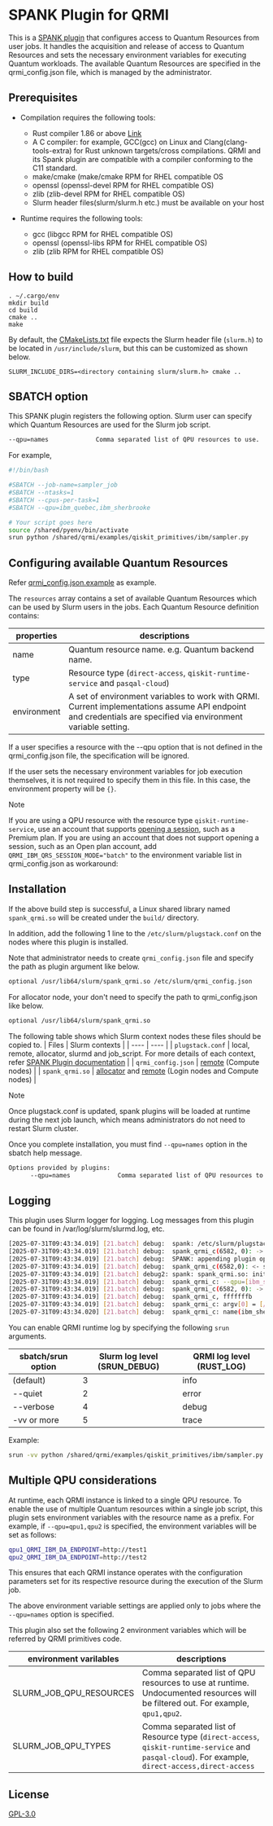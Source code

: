 # SPANK Plugin for QRMI

This is a [SPANK plugin](https://slurm.schedmd.com/spank.html) that configures access to Quantum Resources from user jobs. It handles the acquisition and release of access to Quantum Resources and sets the necessary environment variables for executing Quantum workloads. The available Quantum Resources are specified in the qrmi_config.json file, which is managed by the administrator.

## Prerequisites

* Compilation requires the following tools:
  * Rust compiler 1.86 or above [Link](https://www.rust-lang.org/tools/install)
  * A C compiler: for example, GCC(gcc) on Linux and Clang(clang-tools-extra) for Rust unknown targets/cross compilations. QRMI and its Spank plugin are compatible with a compiler conforming to the C11 standard.
  * make/cmake (make/cmake RPM for RHEL compatible OS
  * openssl (openssl-devel RPM for RHEL compatible OS)
  * zlib (zlib-devel RPM for RHEL compatible OS)
  * Slurm header files(slurm/slurm.h etc.) must be available on your host

* Runtime requires the following tools:
  * gcc (libgcc RPM for RHEL compatible OS)
  * openssl (openssl-libs RPM for RHEL compatible OS)
  * zlib (zlib RPM for RHEL compatible OS)


## How to build

```shell-session
. ~/.cargo/env
mkdir build
cd build
cmake ..
make
```

By default, the [CMakeLists.txt](./CMakeLists.txt) file expects the Slurm header file (`slurm.h`) to be located in `/usr/include/slurm`, but this can be customized as shown below.

```shell-session
SLURM_INCLUDE_DIRS=<directory containing slurm/slurm.h> cmake ..
```

## SBATCH option

This SPANK plugin registers the following option. Slurm user can specify which Quantum Resources are used for the Slurm job script.

```bash
--qpu=names             Comma separated list of QPU resources to use.
```

For example,
```bash
#!/bin/bash

#SBATCH --job-name=sampler_job
#SBATCH --ntasks=1
#SBATCH --cpus-per-task=1
#SBATCH --qpu=ibm_quebec,ibm_sherbrooke

# Your script goes here
source /shared/pyenv/bin/activate
srun python /shared/qrmi/examples/qiskit_primitives/ibm/sampler.py
```

## Configuring available Quantum Resources

Refer [qrmi_config.json.example](./qrmi_config.json.example) as example.

The `resources` array contains a set of available Quantum Resources which can be used by Slurm users in the jobs. Each Quantum Resource definition contains:

| properties | descriptions |
| ---- | ---- |
| name | Quantum resource name. e.g. Quantum backend name. |
| type | Resource type (`direct-access`, `qiskit-runtime-service` and `pasqal-cloud`) |
| environment | A set of environment variables to work with QRMI. Current implementations assume API endpoint and credentials are specified via environment variable setting. |

If a user specifies a resource with the --qpu option that is not defined in the qrmi_config.json file, the specification will be ignored.

If the user sets the necessary environment variables for job execution themselves, it is not required to specify them in this file. In this case, the environment property will be `{}`.

> [!NOTE]
> If you are using a QPU resource with the resource type `qiskit-runtime-service`, use an account that supports [opening a session](https://quantum.cloud.ibm.com/docs/en/guides/run-jobs-session#open-a-session), such as a Premium plan.
> If you are using an account that does not support opening a session, such as an Open plan account, add `QRMI_IBM_QRS_SESSION_MODE="batch"` to the environment variable list in qrmi_config.json as workaround:

## Installation

If the above build step is successful, a Linux shared library named `spank_qrmi.so` will be created under the `build/` directory. 

In addition, add the following 1 line to the `/etc/slurm/plugstack.conf` on the nodes where this plugin is installed.

Note that administrator needs to create `qrmi_config.json` file and specify the path as plugin argument like below.

```bash
optional /usr/lib64/slurm/spank_qrmi.so /etc/slurm/qrmi_config.json
```

For allocator node, your don't need to specify the path to qrmi_config.json like below.

```bash
optional /usr/lib64/slurm/spank_qrmi.so
```


The following table shows which Slurm context nodes these files should be copied to.
| Files | Slurm contexts |
| ---- | ---- |
| `plugstack.conf` | local, remote, allocator, slurmd and job_script. For more details of each context, refer [SPANK Plugin documentation](https://slurm.schedmd.com/spank.html#SECTION_SPANK-PLUGINS) |
| `qrmi_config.json` | [remote](https://slurm.schedmd.com/spank.html#OPT_remote) (Compute nodes) |
| `spank_qrmi.so` | [allocator](https://slurm.schedmd.com/spank.html#OPT_allocator) and [remote](https://slurm.schedmd.com/spank.html#OPT_remote) (Login nodes and Compute nodes) |


> [!NOTE]
> Once plugstack.conf is updated, spank plugins will be loaded at runtime during the next job launch, which means administrators do not need to restart Slurm cluster.


Once you complete installation, you must find `--qpu=names` option in the sbatch help message.

```bash
Options provided by plugins:
      --qpu=names             Comma separated list of QPU resources to use.

```

## Logging

This plugin uses Slurm logger for logging. Log messages from this plugin can be found in /var/log/slurm/slurmd.log, etc.

```bash
[2025-07-31T09:43:34.019] [21.batch] debug:  spank: /etc/slurm/plugstack.conf:1: Loaded plugin spank_qrmi.so
[2025-07-31T09:43:34.019] [21.batch] debug:  spank_qrmi_c(6582, 0): -> slurm_spank_init argc=1 remote=1
[2025-07-31T09:43:34.019] [21.batch] debug:  SPANK: appending plugin option "qpu"
[2025-07-31T09:43:34.019] [21.batch] debug:  spank_qrmi_c(6582,0): <- slurm_spank_init rc=0
[2025-07-31T09:43:34.019] [21.batch] debug2: spank: spank_qrmi.so: init = 0
[2025-07-31T09:43:34.019] [21.batch] debug:  spank_qrmi_c: --qpu=[ibm_sherbrooke,ibm_torino]
[2025-07-31T09:43:34.019] [21.batch] debug:  spank_qrmi_c(6582, 0): -> slurm_spank_init_post_opt argc=1 remote=1
[2025-07-31T09:43:34.019] [21.batch] debug:  spank_qrmi_c, fffffffb
[2025-07-31T09:43:34.019] [21.batch] debug:  spank_qrmi_c: argv[0] = [/etc/slurm/qrmi_config.json]
[2025-07-31T09:43:34.020] [21.batch] debug:  spank_qrmi_c: name(ibm_sherbrooke), type(1) found in qrmi_config
```

You can enable QRMI runtime log by specifying the following `srun` arguments.

|  sbatch/srun option | Slurm log level (SRUN_DEBUG) | QRMI log level (RUST_LOG) |
| ---- | ---- | ---- |
| (default) | 3 | info |
| --quiet | 2 | error |
| --verbose | 4 | debug |
| -vv or more | 5 | trace |


Example:

```bash
srun -vv python /shared/qrmi/examples/qiskit_primitives/ibm/sampler.py
```


## Multiple QPU considerations

At runtime, each QRMI instance is linked to a single QPU resource. To enable the use of multiple Quantum resources within a single job script, this plugin sets environment variables with the resource name as a prefix. For example, if `--qpu=qpu1,qpu2` is specified, the environment variables will be set as follows:

```bash
qpu1_QRMI_IBM_DA_ENDPOINT=http://test1
qpu2_QRMI_IBM_DA_ENDPOINT=http://test2
```

This ensures that each QRMI instance operates with the configuration parameters set for its respective resource during the execution of the Slurm job.

The above environment variable settings are applied only to jobs where the `--qpu=names` option is specified.

This plugin also set the following 2 environment variables which will be referred by QRMI primitives code.

| environment varilables | descriptions |
| ---- | ---- |
| SLURM_JOB_QPU_RESOURCES | Comma separated list of QPU resources to use at runtime. Undocumented resources will be filtered out. For example, `qpu1,qpu2`. |
| SLURM_JOB_QPU_TYPES | Comma separated list of Resource type (`direct-access`, `qiskit-runtime-service` and `pasqal-cloud`). For example, `direct-access,direct-access` |

## License

[GPL-3.0](https://github.com/qiskit-community/spank-plugins/blob/main/LICENSE)
